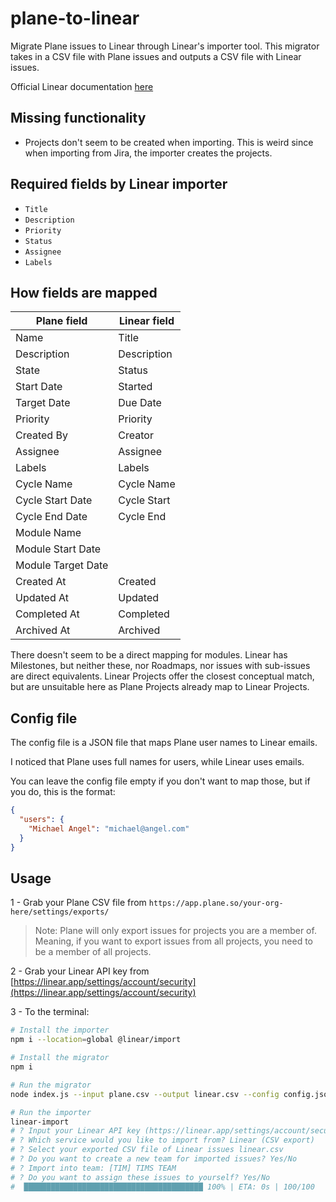 # plane-to-linear

Migrate Plane issues to Linear through Linear's importer tool. This migrator takes in a CSV file with Plane issues and outputs a CSV file with Linear issues.

Official Linear documentation [here](https://linear.app/docs/import-issues)

## Missing functionality

- Projects don't seem to be created when importing. This is weird since when importing from Jira, the importer creates the projects.

## Required fields by Linear importer

- `Title`
- `Description`
- `Priority`
- `Status`
- `Assignee`
- `Labels`

## How fields are mapped

| Plane field        | Linear field |
| ------------------ | ------------ |
| Name               | Title        |
| Description        | Description  |
| State              | Status       |
| Start Date         | Started      |
| Target Date        | Due Date     |
| Priority           | Priority     |
| Created By         | Creator      |
| Assignee           | Assignee     |
| Labels             | Labels       |
| Cycle Name         | Cycle Name   |
| Cycle Start Date   | Cycle Start  |
| Cycle End Date     | Cycle End    |
| Module Name        |              |
| Module Start Date  |              |
| Module Target Date |              |
| Created At         | Created      |
| Updated At         | Updated      |
| Completed At       | Completed    |
| Archived At        | Archived     |

There doesn't seem to be a direct mapping for modules. Linear has Milestones, but neither these, nor Roadmaps, nor issues with sub-issues are direct equivalents. Linear Projects offer the closest conceptual match, but are unsuitable here as Plane Projects already map to Linear Projects.

## Config file

The config file is a JSON file that maps Plane user names to Linear emails.

I noticed that Plane uses full names for users, while Linear uses emails.

You can leave the config file empty if you don't want to map those, but if you do, this is the format:

```json
{
  "users": {
    "Michael Angel": "michael@angel.com"
  }
}
```

## Usage

1 - Grab your Plane CSV file from `https://app.plane.so/your-org-here/settings/exports/`

   > Note: Plane will only export issues for projects you are a member of. Meaning, if you want to export issues from all projects, you need to be a member of all projects.

2 - Grab your Linear API key from [https://linear.app/settings/account/security](https://linear.app/settings/account/security)

3 - To the terminal:

```bash
# Install the importer
npm i --location=global @linear/import

# Install the migrator
npm i

# Run the migrator
node index.js --input plane.csv --output linear.csv --config config.json

# Run the importer
linear-import
# ? Input your Linear API key (https://linear.app/settings/account/security) api_key_here
# ? Which service would you like to import from? Linear (CSV export)
# ? Select your exported CSV file of Linear issues linear.csv
# ? Do you want to create a new team for imported issues? Yes/No
# ? Import into team: [TIM] TIMS TEAM
# ? Do you want to assign these issues to yourself? Yes/No
#  ████████████████████████████████████████ 100% | ETA: 0s | 100/100
```
